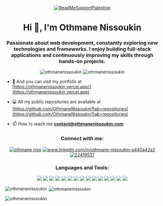 <div align="center">
  <a href="https://getmoredonationsusa.com/campaign/gaza/FUNHJGXZCKQ/?utm_source=google&utm_medium=cpc&utm_campaign=21480680770&utm_content=705971831193&cid=Cj0KCQjwtZK1BhDuARIsAAy2Vztmpmn3Z3-uNmuuLXeqcfxwRTGpKA9UX1hMxJNSFcMDH-RCK5oQYZYaAmXQEALw_wcB">
    <img src="https://raw.githubusercontent.com/Safouene1/support-palestine-banner/master/banner-support.svg" alt="ReadMeSupportPalestine">
  </a>
</div>

<h1 align="center">Hi 👋, I'm Othmane Nissoukin</h1>
<h3 align="center">Passionate about web development, constantly exploring new technologies and frameworks. I enjoy building full-stack applications and continuously improving my skills through hands-on projects.</h3>


<p align="center"> <img src="https://raw.githubusercontent.com/Safouene1/support-palestine-banner/master/StandWithPalestine.svg" alt="othmanenissoukin" />  <img src="https://komarev.com/ghpvc/?username=othmanenissoukin&label=Profile%20views&color=27cbec&style=flat" alt="othmanenissoukin" /> </p>

- 🚀 And you can visit my portfolio at [https://othmanenissoukin.vercel.app/](https://othmanenissoukin.vercel.app).
- 💻 All my public repositories are available at [https://github.com/OthmaneNissoukin?tab=repositories](https://github.com/OthmaneNissoukin?tab=repositories)

- 📫 How to reach me **contact@othmanenissoukin.com**

<h3 align="center">Connect with me:</h3>
<p align="center">
<a href="https://codepen.io/othmane niss" target="blank"><img align="center" src="https://img.shields.io/badge/CodePen-000000.svg?style=for-the-badge&logo=CodePen&logoColor=white" alt="othmane niss" /></a>
<a href="https://www.linkedin.com/in/othmane-nissoukin" target="blank"><img align="center" src="https://img.shields.io/badge/LinkedIn-0A66C2.svg?style=for-the-badge&logo=LinkedIn&logoColor=white" alt="www.linkedin.com/in/othmane-nissoukin-a440a42a2" /></a>
<a href="https://stackoverflow.com/users/22419537" target="blank"><img align="center" src="https://img.shields.io/badge/Stack%20Overflow-F58025.svg?style=for-the-badge&logo=Stack-Overflow&logoColor=white" alt="22419537" /></a>
</p>

<h3 align="center">Languages and Tools:</h3>
<p align="center"> <img src="https://img.shields.io/badge/HTML5-E34F26.svg?style=for-the-badge&logo=HTML5&logoColor=white" />
<img src="https://img.shields.io/badge/CSS3-1572B6.svg?style=for-the-badge&logo=CSS3&logoColor=white" />
<img src="https://img.shields.io/badge/Bootstrap-7952B3.svg?style=for-the-badge&logo=Bootstrap&logoColor=white" />
<img src="https://img.shields.io/badge/Sass-CC6699.svg?style=for-the-badge&logo=Sass&logoColor=white" />
<img src="https://img.shields.io/badge/Tailwind%20CSS-06B6D4.svg?style=for-the-badge&logo=Tailwind-CSS&logoColor=white" />
<img src="https://img.shields.io/badge/JavaScript-F7DF1E.svg?style=for-the-badge&logo=JavaScript&logoColor=black" />
<img src="https://img.shields.io/badge/React-61DAFB.svg?style=for-the-badge&logo=React&logoColor=black" />
<img src="https://img.shields.io/badge/Redux-764ABC.svg?style=for-the-badge&logo=Redux&logoColor=white" />
<img src="https://img.shields.io/badge/Next.js-000000.svg?style=for-the-badge&logo=nextdotjs&logoColor=white" />
<img src="https://img.shields.io/badge/PHP-777BB4.svg?style=for-the-badge&logo=PHP&logoColor=white" />
<img src="https://img.shields.io/badge/MySQL-4479A1.svg?style=for-the-badge&logo=MySQL&logoColor=white" />
<img src="https://img.shields.io/badge/Laravel-FF2D20.svg?style=for-the-badge&logo=Laravel&logoColor=white" />
<img src="https://img.shields.io/badge/MongoDB-47A248.svg?style=for-the-badge&logo=MongoDB&logoColor=white" />
<img src="https://img.shields.io/badge/Postman-FF6C37.svg?style=for-the-badge&logo=Postman&logoColor=white" />
<img src="https://img.shields.io/badge/Git-F05032.svg?style=for-the-badge&logo=Git&logoColor=white" /> </p>

<p><img align="left" src="https://github-readme-stats.vercel.app/api/top-langs?username=othmanenissoukin&show_icons=true&locale=en&layout=compact&hide=css,less" alt="othmanenissoukin" /></p>

<p>&nbsp;<img align="center" src="https://github-readme-stats.vercel.app/api?username=othmanenissoukin&show_icons=true&theme=dracula&title_color=d7e515&text_color=e0e0e0&bg_color=373434&locale=en" alt="othmanenissoukin" /></p>

<p><img align="center" src="https://github-readme-streak-stats.herokuapp.com/?user=othmanenissoukin&theme=dark" alt="othmanenissoukin" /></p>
